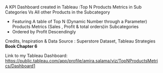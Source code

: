A KPI Dashboard created in Tableau :Top N Products Metrics in Sub Categories Vs All other Products in the Subcategory 

* Featuring A table of Top N (Dynamic Number through a Parameter) Products Metrics (Sales , Profit & total orders)in Subcategories 
* Ordered by Profit Descendingly  


Credits, Inspiration & Data Source : Superstore Dataset,  Tableau Strategies **Book Chapter 6**


Link to my Tableau Dashboard: https://public.tableau.com/app/profile/amira.salama/viz/TopNProductsMetrics/Dashboard1
